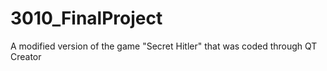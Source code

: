 # 3010_FinalProject

A modified version of the game "Secret Hitler" that was coded through QT Creator
